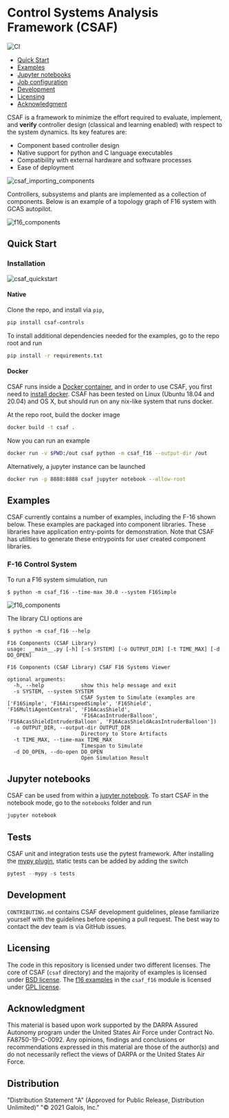# Control Systems Analysis Framework (CSAF)

![CI](https://github.com/GaloisInc/csaf/actions/workflows/main.yml/badge.svg)


- [Quick Start](#quick-start)
- [Examples](#examples)
- [Jupyter notebooks](#jupyter-notebooks)
- [Job configuration](#job-configuration)
- [Development](#development)
- [Licensing](#licensing)
- [Acknowledgment](#acknowledgment)

CSAF is a framework to minimize the effort required to evaluate, implement, and **verify** controller design (classical and learning enabled) with respect to the system dynamics. Its key features are:

* Component based controller design
* Native support for python and C language executables
* Compatibility with external hardware and software processes
* Ease of deployment

![csaf_importing_components](docs/img/csaf_importing_controllers.png)

Controllers, subsystems and plants are implemented as a collection of components.
Below is an example of a topology graph of F16 system with GCAS autopilot.

![f16_components](docs/img/f16_component_topology.png)

## Quick Start

### Installation

![csaf_quickstart](docs/img/csaf_quickstart.png)

#### Native

Clone the repo, and install via `pip`,
```bash
pip install csaf-controls
```

To install additional dependencies needed for the examples, go to the repo root and run
```bash
pip install -r requirements.txt
```

#### Docker

CSAF runs inside a [Docker container](https://www.docker.com/), and in order to use CSAF, you 
first need to [install docker](https://docs.docker.com/engine/install/). CSAF has been tested on Linux 
(Ubuntu 18.04 and 20.04) and OS X, but should run on any nix-like system that runs docker. 

At the repo root, build the docker image
```bash
docker build -t csaf .
```

Now you can run an example
```bash
docker run -v $PWD:/out csaf python -m csaf_f16 --output-dir /out
```

Alternatively, a jupyter instance can be launched
```bash
docker run -p 8888:8888 csaf jupyter notebook --allow-root
```

## Examples
CSAF currently contains a number of examples, including the F-16 shown below. These examples are packaged into component
libraries. These libraries have application entry-points for demonstration. Note that CSAF has utilities to generate these
entrypoints for user created component libraries. 

### F-16 Control System

To run a F16 system simulation, run
```
$ python -m csaf_f16 --time-max 30.0 --system F16Simple  
```

![f16_components](docs/img/f16_gcas_plot.png)

The library CLI options are
```
$ python -m csaf_f16 --help

F16 Components (CSAF Library)
usage: __main__.py [-h] [-s SYSTEM] [-o OUTPUT_DIR] [-t TIME_MAX] [-d DO_OPEN]

F16 Components (CSAF Library) CSAF F16 Systems Viewer

optional arguments:
  -h, --help            show this help message and exit
  -s SYSTEM, --system SYSTEM
                        CSAF System to Simulate (examples are ['F16Simple', 'F16AirspeedSimple', 'F16Shield', 'F16MultiAgentCentral', 'F16AcasShield',
                        'F16AcasIntruderBalloon', 'F16AcasShieldIntruderBalloon', 'F16AcasShieldAcasIntruderBalloon'])
  -o OUTPUT_DIR, --output-dir OUTPUT_DIR
                        Directory to Store Artifacts
  -t TIME_MAX, --time-max TIME_MAX
                        Timespan to Simulate
  -d DO_OPEN, --do-open DO_OPEN
                        Open Simulation Result
```

## Jupyter notebooks

CSAF can be used from within a [jupyter notebook](https://jupyter-notebook.readthedocs.io/en/stable/examples/Notebook/What%20is%20the%20Jupyter%20Notebook.html#Introduction). 
To start CSAF in the notebook mode, go to the `notebooks` folder and run
```python
jupyter notebook
```

## Tests

CSAF unit and integration tests use the pytest framework. After installing the [mypy plugin](https://pypi.org/project/pytest-mypy/),
static tests can be added by adding the switch
```python
pytest --mypy -s tests
```

## Development
`CONTRIBUTING.md` contains CSAF development guidelines, please familiarize yourself with the guidelines before opening a 
pull request. The best way to contact the dev team is via GitHub issues.

## Licensing

The code in this repository is licensed under two different licenses. The core of CSAF (`csaf` directory) and the majority of
examples is licensed under [BSD license](LICENSE.txt). The [f16 examples](csaf_f16) in the `csaf_f16` module is licensed under [GPL license](csaf_f16/LICENSE.txt).

## Acknowledgment
This material is based upon work supported by the DARPA Assured Autonomy program under the United States Air Force under Contract No. FA8750-19-C-0092. Any opinions, findings and conclusions or recommendations expressed in this material are those of the author(s) and do not necessarily reflect the views of DARPA or the United States Air Force.

## Distribution
"Distribution Statement "A" (Approved for Public Release, Distribution Unlimited)”
"© 2021 Galois, Inc."
